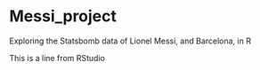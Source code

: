# Messi_project
Exploring the Statsbomb data of Lionel Messi, and Barcelona, in R

This is a line from RStudio
